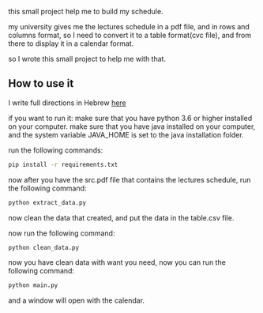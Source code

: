 this small project help me to build my schedule.

my university gives me the lectures schedule in a pdf file, and in rows and columns format, so I need to convert it to a
table format(cvc file), and from there to display it in a calendar format.

so I wrote this small project to help me with that.

## How to use it

I write full directions in Hebrew [here](./הסבר.pdf)

if you want to run it:
make sure that you have python 3.6 or higher installed on your computer.
make sure that you have java installed on your computer, and the system variable JAVA_HOME is set to the java
installation folder.

run the following commands:

```bash
pip install -r requirements.txt
```

now after you have the src.pdf file that contains the lectures schedule, run the following command:

```bash
python extract_data.py
```

now clean the data that created, and put the data in the table.csv file.

now run the following command:

```bash
python clean_data.py
```

now you have clean data with want you need, now you can run the following command:

```bash
python main.py
```

and a window will open with the calendar.